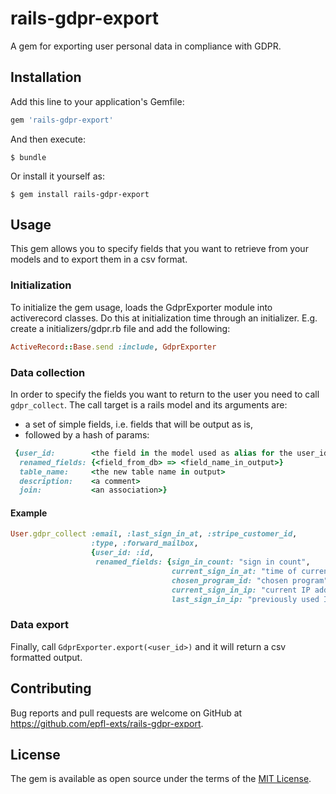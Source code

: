 # rails-gdpr-export

A gem for exporting user personal data in compliance with GDPR.

## Installation

Add this line to your application's Gemfile:

```ruby
gem 'rails-gdpr-export'
```

And then execute:

    $ bundle

Or install it yourself as:

    $ gem install rails-gdpr-export

## Usage

This gem allows you to specify fields that you want to retrieve from your models and to export them in a csv format.

### Initialization

To initialize the gem usage, loads the GdprExporter module into activerecord classes. Do this at initialization time through an initializer. E.g. create a initializers/gdpr.rb file and add the following:

```ruby
ActiveRecord::Base.send :include, GdprExporter
```

### Data collection

In order to specify the fields you want to return to the user you need to call `gdpr_collect`.
The call target is a rails model and its arguments are:
* a set of simple fields, i.e. fields that will be output as is,
* followed by a hash of params:
```ruby
 {user_id:        <the field in the model used as alias for the user_id field>
  renamed_fields: {<field_from_db> => <field_name_in_output>}
  table_name:     <the new table name in output>
  description:    <a comment>
  join:           <an association>}
```

#### Example

```ruby
User.gdpr_collect :email, :last_sign_in_at, :stripe_customer_id,
                  :type, :forward_mailbox,
                  {user_id: :id,
                   renamed_fields: {sign_in_count: "sign in count",
                                    current_sign_in_at: "time of current sign in",
                                    chosen_program_id: "chosen program",
                                    current_sign_in_ip: "current IP address",
                                    last_sign_in_ip: "previously used IP address"}}
```

### Data export
Finally, call `GdprExporter.export(<user_id>)` and it will return a csv formatted output.


## Contributing

Bug reports and pull requests are welcome on GitHub at https://github.com/epfl-exts/rails-gdpr-export.

## License

The gem is available as open source under the terms of the [MIT License](https://opensource.org/licenses/MIT).

